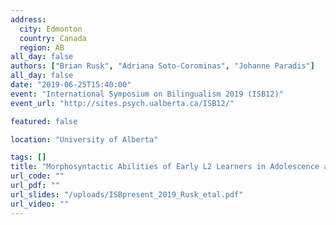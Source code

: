 ```yaml
---
address:
  city: Edmonton
  country: Canada
  region: AB
all_day: false
authors: ["Brian Rusk", "Adriana Soto-Corominas", "Johanne Paradis"]
all_day: false
date: "2019-06-25T15:40:00"
event: "International Symposium on Bilingualism 2019 (ISB12)"
event_url: "http://sites.psych.ualberta.ca/ISB12/"

featured: false

location: "University of Alberta"

tags: []
title: "Morphosyntactic Abilities of Early L2 Learners in Adolescence and Young Adulthood: Convergence with Monolinguals and Role of Vocabulary Size"
url_code: ""
url_pdf: ""
url_slides: "/uploads/ISBpresent_2019_Rusk_etal.pdf"
url_video: ""
---
```

